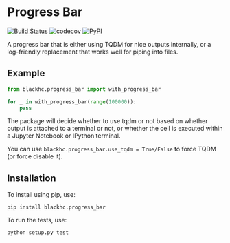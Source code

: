 # Progress Bar

[![Build Status](https://travis-ci.com/BlackHC/progress_bar.svg?branch=master)](https://travis-ci.com/BlackHC/progress_bar) [![codecov](https://codecov.io/gh/BlackHC/progress_bar/branch/master/graph/badge.svg)](https://codecov.io/gh/BlackHC/progress_bar) [![PyPI](https://img.shields.io/badge/PyPI-blackhc.progress_bar-blue.svg)](https://pypi.python.org/pypi/blackhc.progress_bar/)

A progress bar that is either using TQDM for nice outputs internally, or a log-friendly replacement that works well for piping into files.

## Example

```python
from blackhc.progress_bar import with_progress_bar

for _ in with_progress_bar(range(100000)):
    pass
```

The package will decide whether to use tqdm or not based on whether output is attached to a terminal or not, 
or whether the cell is executed within a Jupyter Notebook or IPython terminal.

You can use `blackhc.progress_bar.use_tqdm = True/False` to force TQDM (or force disable it).

## Installation

To install using pip, use:

```
pip install blackhc.progress_bar
```

To run the tests, use:

```
python setup.py test
```
